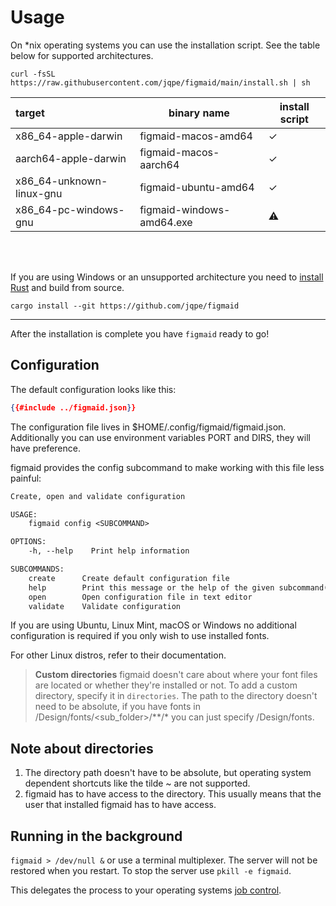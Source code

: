 # Usage

On *nix operating systems you can use the installation script. See the table below for supported architectures.

`curl -fsSL https://raw.githubusercontent.com/jqpe/figmaid/main/install.sh | sh`

| target                   | binary name               | install script |
| :----------------------- | ------------------------- | -------------- |
| x86_64-apple-darwin      | figmaid-macos-amd64       | ✓              |
| aarch64-apple-darwin     | figmaid-macos-aarch64     | ✓              |
| x86_64-unknown-linux-gnu | figmaid-ubuntu-amd64      | ✓              |
| x86_64-pc-windows-gnu    | figmaid-windows-amd64.exe | ⚠              |

<br/>
<br/>

If you are using Windows or an unsupported architecture you need to [install Rust](https://www.rust-lang.org/tools/install) and build from source.

`cargo install --git https://github.com/jqpe/figmaid` 

---

After the installation is complete you have `figmaid` ready to go!

## Configuration

The default configuration looks like this: 

```json
{{#include ../figmaid.json}}
```

The configuration file lives in $HOME/.config/figmaid/figmaid.json. Additionally you can use environment variables PORT and DIRS, they will have preference. 

figmaid provides the config subcommand to make working with this file less painful:

```txt
Create, open and validate configuration

USAGE:
    figmaid config <SUBCOMMAND>

OPTIONS:
    -h, --help    Print help information

SUBCOMMANDS:
    create      Create default configuration file
    help        Print this message or the help of the given subcommand(s)
    open        Open configuration file in text editor
    validate    Validate configuration
```


If you are using Ubuntu, Linux Mint, macOS or Windows no additional configuration is required if you only wish to use installed fonts. 

For other Linux distros, refer to their documentation.

> **Custom directories** figmaid doesn't care about where your font files are located or whether they're installed or not.
> To add a custom directory, specify it in `directories`.
> The path to the directory doesn't need to be absolute, if you have fonts in /Design/fonts/<sub_folder>/**/* you can just specify /Design/fonts.

## Note about directories

1. The directory path doesn't have to be absolute, but operating system dependent shortcuts like the tilde ~ are not supported.
2. figmaid has to have access to the directory. This usually means that the user that installed figmaid has to have access.

## Running in the background

`figmaid > /dev/null &` or use a terminal multiplexer. The server will not be restored when you restart. To stop the server use `pkill -e figmaid`.

This delegates the process to your operating systems [job control](https://en.wikipedia.org/wiki/Job_control_(Unix)).